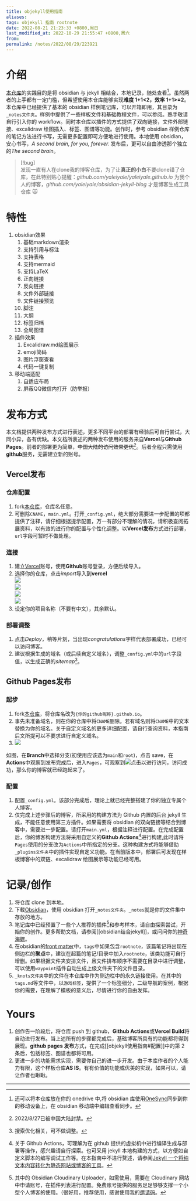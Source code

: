 ```yaml
---
title: objekyll使用指南
aliases: 
tags: objekyll 指南 rootnote
date: 2022-08-21 21:23:33 +0800,周日
last_modified_at: 2022-10-29 21:55:47 +0800,周六
from: 
permalink: /notes/2022/08/29/223921
---
```


# 介绍

[本仓库](https://github.com/yaleiyale/obsidian-jekyll-blog)的实践目的是将 obsidian 与 jekyll 相结合，本地记录，随处查看[^1]。虽然两者的上手都有一定门槛，但希望使用本仓库能够实现**难度 1+1<2，效率 1+1>=2**。本仓库中已经提供了基本的 obsidian 样例笔记库，可以开箱即用，其目录为`_notes文件夹`。样例中提供了一些样板文件和基础教程文件，可以参阅。熟手敬请自行引入你的 workflow。同时本仓库以插件的方式提供了双向链接，文件外部链接、excalidraw 绘图插入、标签、图谱等功能。创作时，参考 obsidian 样例仓库的笔记方法进行书写，无需更多配置即可方便地进行使用。本地使用 obsidian，安心书写，_A second brain, for you, forever._ 发布后，更可以自由渗透那个独立的*The second brain*。

> [!bug]  
> 发现一直有人在clone我的博客仓库，为了让**真正的小白**不要clone错了仓库，在此特别贴心提醒：*github.com/yaleiyale/yaleiyale.github.io* 为我个人的博客，*github.com/yaleiyale/obsidian-jekyll-blog* 才是博客生成工具仓库 :scream_cat:

# 特性

1. obsidian效果
    1. 基础markdown渲染
    2. 支持引用与标注
    3. 支持表格
    4. 支持mermaid
    5. 支持LaTeX
    6. 正向链接
    7. 反向链接
    8. 文件外部链接
    9. 文件链接预览
    10. 脚注
    11. 大纲
    12. 标签归档
    13. 全局图谱
2. 插件效果
    1. Excalidraw.md绘图展示
    2. emoji简码
    3. 图片浮窗查看
    4. 代码一键复制
3. 移动端适配
    1. 自适应布局
    2. 屏蔽QQ微信内打开（防举报）

# 发布方式

本文档提供两种发布方式进行表述，更多不同平台的部署有经验后可自行尝试，大同小异，各有优缺。本文档所表述的两种发布使用的服务来自**Vercel**与**Github Pages**。前者的部署更为简单，~~中国大陆的访问效果更优~~[^2]。后者全程只需使用**github**服务，无需建立新的账号。

## Vercel发布

### 仓库配置

1. fork[本仓库](https://github.com/yaleiyale/obsidian-jekyll-blog)，仓库名任意。
2. 可删除`CNAME`，`main.yml`。打开`_config.yml`，绝大部分需要进一步配置的项都提供了注释，请仔细根据提示配置，万一有部分不理解的情况，请积极查阅拓展资料，以有效的进行你的配置与个性化调整。以**Vercel发布**方式进行部署，`url`字段可暂时不做处理。

### 连接

1. 建立[Vercel](https://vercel.com/)账号，使用**Github**账号登录，方便后续导入。
2. 选择你的仓库，点击*import*导入到**vercel**  
![](https://res.cloudinary.com/dbbz8b3ce/image/upload/v1661259510/image_note/zeuxgh4hgfqzo5phn4fi.png)  
![](https://res.cloudinary.com/dbbz8b3ce/image/upload/v1661259536/image_note/ehp6gwsbwmuxoxnnpvuu.png)  
![](https://res.cloudinary.com/dbbz8b3ce/image/upload/v1661259568/image_note/tynet8imx1xoprq6tstr.png)  
![](https://res.cloudinary.com/dbbz8b3ce/image/upload/v1661259747/image_note/ayzilsxuzehr4pmropxh.png)
3. 设定你的项目名称（不要有中文），其余默认。

### 部署调整

1. 点击*Deploy*，稍等片刻，当出现*congratulations*字样代表部署成功，已经可以访问博客。
2. 建议根据生成的域名（或后续自定义域名），调整`_config.yml`中的`url`字段值，以生成正确的*sitemap*[^3]。

## Github Pages发布

### 起步

1. fork[本仓库](https://github.com/yaleiyale/obsidian-jekyll-blog)，将仓库名改为`{你的github昵称}.github.io`。
2. 事先未准备域名，则在你的仓库中将`CNAME`删除。若有域名则将`CNAME`中的文本替换为你的域名。关于自定义域名的更多详细配置，请自行查询资料，本指南后文所提可以不要求进行自定义域名。
3. ![](https://res.cloudinary.com/dbbz8b3ce/image/upload/v1661089854/image_note/g6fxa11s5tfcnuukcwlj.png)

如图，在**Branch**中选择分支(初使用应该选为`main`和`root`)，点击 save，在**Actions**中观察到发布完成后，进入`Pages`，可观察到![](https://res.cloudinary.com/dbbz8b3ce/image/upload/v1661090145/image_note/s919hgtgt8kchljyobs4.png)点击以进行访问，访问成功，那么你的博客就已经跑起来了。

### 配置

1. 配置`_config.yml`。该部分完成后，理论上就已经完整搭建了你的独立专属个人博客。
2. 仅完成上述步骤后的博客，所采用的构建方法为 Github 内置的后台 jekyll 生成，不能任意使用第三方插件。如果需要将 obsidian 的双向链接等结合到博客中，需要进一步配置。请打开`main.yml`，根据注释进行配置。在完成配置后，你的博客构建方法将采用自定义的**Github Actions**[^4]进行构建,此时请将`Pages`使用的分支改为`Actions`中所指定的分支。这种构建方式将能够借助`_plugins文件夹`中的插件实现自定义功能。在当前版本中，部署后可发现在样板博客中的双链、excalidraw 绘图展示等功能已经可用。

# 记录/创作

1. 将仓库 clone 到本地。
2. 下载[Obsidian](https://obsidian.md/)，使用 obsidian 打开`_notes文件夹`。`_notes`就是你的文件集中存放的地方。
3. 笔记库中已经预置了一些个人推荐的插件[^5]和参考样本，请自由探索尝试，开始你的创作。更多帮助文档，请参阅[[obsidian结合jekyll]]，或问问你的[神奇海螺](https://res.cloudinary.com/dbbz8b3ce/image/upload/v1661131544/image_note/icglvr2xcfqdtkrhfnx3.png)。
4. 在obsidian的[front matter](https://publish.obsidian.md/help-zh/%E9%AB%98%E7%BA%A7%E7%94%A8%E6%B3%95/YAML+front+matter)中，`tags`中如果包含`rootnote`，该篇笔记将出现在侧边栏的**聚点**中，建议在起篇的笔记/目录中加入`rootnote`，该类功能可自行增删。如果根据文件夹安排文件，且文件排布顺序不需要在目录中进行调整，可以使用`waypoint`插件自动生成上级文件夹下的文件目录。
5. `_knots文件夹`中的文件在本仓库中作为侧边栏中的永久链接使用。在其中的`tags.md`等文件中，以`游戏标签`，提供了一个标签细分，二级导航的案例，根据你的需要，在理解了模板的意义后，尽情进行你的自由发挥。

# Yours

1. 创作告一阶段后，将仓库 push 到 github，**Github Actions**或**Vercel Build**将自动进行发布。当上述所有的步骤都完成后，基础博客所具有的功能都将得到展现。**github pages 发布**方式，在完成[[objekyll使用指南#配置]]中的第 2 条后，包括标签、图谱也都将可用。
2. 更进一步的功能需求实现，需要你自己的进一步开发。由于本库作者的个人能力有限，这个样板仓库**AS IS**。有有价值的功能或优美的实现，如果可以，请让作者也瞅瞅。

---

[^1]: 还可以将本仓库放在你的 onedrive 中,将 obsidian 库使用[OneSync](https://play.google.com/store/apps/details?id=com.ttxapps.onesyncv2&hl=zh&gl=US)同步到你的移动设备上，在 obsidian 移动端中编辑查看同步。

[^2]: 2022/8/27已被中国大陆封禁。

[^3]: 搜索优化相关，可不做调整。

[^4]: 关于 Github Actions，可理解为在 github 提供的虚拟机中进行编译生成与部署等操作，感兴趣请自行探索。也可采用 jekyll 本地构建的方式，以方便如自定义脚本的编写调试工作等。在本指南中不进行赘述，请参阅[Jekyll 一个将纯文本内容转化为静态网站或博客的工具](https://www.jekyll.com.cn/)。

[^5]: 其中的 Obsidian Cloudinary Uploader，如需使用，需要在 Cloudinary 网站中申请账号，在插件列表进行配置。免费账号提供的服务足足够够支撑一个小型个人博客的使用。（很好用，推荐使用，感谢使用我的[邀请码](https://cloudinary.com/invites/lpov9zyyucivvxsnalc5/h84ed9tsekqvcjy3opuz?t=default)。
